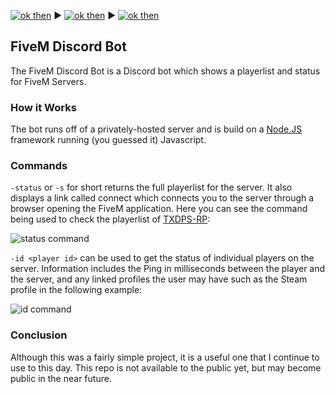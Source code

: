 [![ok then](https://img.shields.io/badge/-Home-blue?style=for-the-badge)](https://astonaceman.github.io) ▶ [![ok then](https://img.shields.io/badge/-Projects-blue?style=for-the-badge)](https://astonaceman.github.io/projects) ▶ [![ok then](https://img.shields.io/badge/-FiveM%20Discord%20Bot-blue?style=for-the-badge)](https://astonaceman.github.io/projects/fivemdiscordbot)

## FiveM Discord Bot
The FiveM Discord Bot is a Discord bot which shows a playerlist and status for FiveM Servers.

### How it Works
The bot runs off of a privately-hosted server and is build on a [Node.JS](https://nodejs.org)  framework running (you guessed it) Javascript.

### Commands
`-status` or `-s` for short returns the full playerlist for the server. It also displays a link called connect which connects you to the server through a browser opening the FiveM application. Here you can see the command being used to check the playerlist of [TXDPS-RP](https://txdps-rp.com/):

![status command](https://astonaceman.github.io/resources/img1.PNG)

`-id <player id>` can be used to get the status of individual players on the server. Information includes the Ping in milliseconds between the player and the server, and any linked profiles the user may have such as the Steam profile in the following example:

![id command](https://astonaceman.github.io/resources/img2.PNG)

### Conclusion
Although this was a fairly simple project, it is a useful one that I continue to use to this day. This repo is not available to the public yet, but may become public in the near future.
